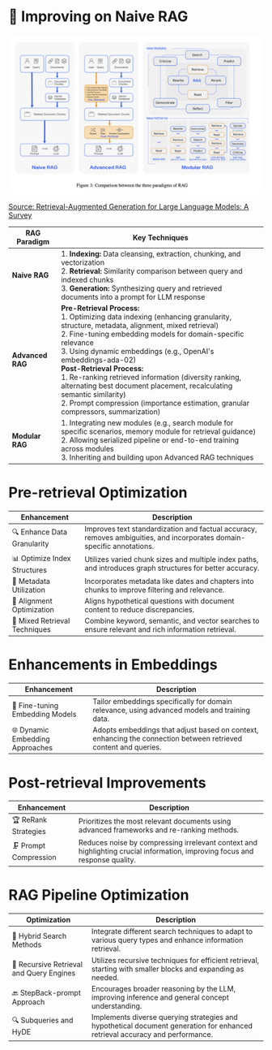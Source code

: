 # 🌟 **Improving on Naive RAG**

<img src="../image_assets/rag_paradigms.png">

[Source: Retrieval-Augmented Generation for Large Language Models: A Survey](https://arxiv.org/abs/2312.10997)


| RAG Paradigm  | Key Techniques |
|---------------|----------------|
| **Naive RAG** | 1. **Indexing:** Data cleansing, extraction, chunking, and vectorization<br>2. **Retrieval:** Similarity comparison between query and indexed chunks<br>3. **Generation:** Synthesizing query and retrieved documents into a prompt for LLM response |
| **Advanced RAG** | **Pre-Retrieval Process:**<br>1. Optimizing data indexing (enhancing granularity, structure, metadata, alignment, mixed retrieval)<br>2. Fine-tuning embedding models for domain-specific relevance<br>3. Using dynamic embeddings (e.g., OpenAI's embeddings-ada-02)<br>**Post-Retrieval Process:**<br>1. Re-ranking retrieved information (diversity ranking, alternating best document placement, recalculating semantic similarity)<br>2. Prompt compression (importance estimation, granular compressors, summarization) |
| **Modular RAG**  | 1. Integrating new modules (e.g., search module for specific scenarios, memory module for retrieval guidance)<br>2. Allowing serialized pipeline or end-to-end training across modules<br>3. Inheriting and building upon Advanced RAG techniques |

# **Pre-retrieval Optimization**

| Enhancement | Description |
|-------------|-------------|
| 🔍 Enhance Data Granularity | Improves text standardization and factual accuracy, removes ambiguities, and incorporates domain-specific annotations. |
| 📊 Optimize Index Structures | Utilizes varied chunk sizes and multiple index paths, and introduces graph structures for better accuracy. |
| 📑 Metadata Utilization | Incorporates metadata like dates and chapters into chunks to improve filtering and relevance. |
| 📐 Alignment Optimization | Aligns hypothetical questions with document content to reduce discrepancies. |
| 🎨 Mixed Retrieval Techniques | Combine keyword, semantic, and vector searches to ensure relevant and rich information retrieval. |

# **Enhancements in Embeddings**

| Enhancement | Description |
|-------------|-------------|
| 🎯 Fine-tuning Embedding Models | Tailor embeddings specifically for domain relevance, using advanced models and training data. |
| 🌐 Dynamic Embedding Approaches | Adopts embeddings that adjust based on context, enhancing the connection between retrieved content and queries. |

# **Post-retrieval Improvements**

| Enhancement | Description |
|-------------|-------------|
| 🏆 ReRank Strategies | Prioritizes the most relevant documents using advanced frameworks and re-ranking methods. |
| 🗜️ Prompt Compression | Reduces noise by compressing irrelevant context and highlighting crucial information, improving focus and response quality. |

# **RAG Pipeline Optimization**

| Optimization | Description |
|--------------|-------------|
| 🔀 Hybrid Search Methods | Integrate different search techniques to adapt to various query types and enhance information retrieval. |
| 🔄 Recursive Retrieval and Query Engines | Utilizes recursive techniques for efficient retrieval, starting with smaller blocks and expanding as needed. |
| 🔙 StepBack-prompt Approach | Encourages broader reasoning by the LLM, improving inference and general concept understanding. |
| 🔍 Subqueries and HyDE | Implements diverse querying strategies and hypothetical document generation for enhanced retrieval accuracy and performance. |